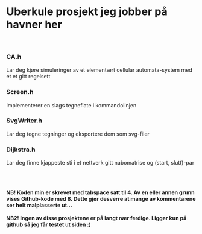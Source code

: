 <h1>Uberkule prosjekt jeg jobber på havner her</h1>

</br>

<h3>CA.h</h3>
<p>Lar deg kjøre simuleringer av et elementært cellular 
		automata-system med et et gitt regelsett</p>

<h3>Screen.h</h3>
<p>Implementerer en slags tegneflate i 
		kommandolinjen</p>

<h3>SvgWriter.h</h3>
<p>Lar deg tegne tegninger og eksportere dem som 
		svg-filer</p>

<h3>Dijkstra.h</h3>
<p>Lar deg finne kjappeste sti i et nettverk gitt 
		nabomatrise og (start, slutt)-par</p>

</br></br>

<b>NB! Koden min er skrevet med tabspace satt til 4. Av en eller annen grunn
		vises Github-kode med 8. Dette gjør desverre at mange av kommentarene
		ser helt malplasserte ut...</b>
</br></br>
<b>NB2! Ingen av disse prosjektene er på langt nær ferdige. Ligger kun
		på github så jeg får testet ut siden :)</b>
